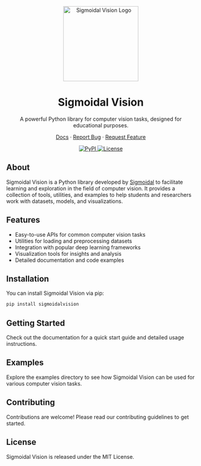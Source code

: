 <div align="center">
  <a href="https://sigmoidal.ai">
    <img src="https://sigmoidal.ai/logo.png" alt="Sigmoidal Vision Logo" width="200">
  </a>

  <h1>Sigmoidal Vision</h1>
  
  <p>
    A powerful Python library for computer vision tasks, designed for educational purposes.
  </p>

  <p>
    <a href="https://sigmoidalvision.readthedocs.io/">Docs</a>
    ·
    <a href="https://github.com/sigmoidal/sigmoidalvision/issues">Report Bug</a>
    ·
    <a href="https://github.com/sigmoidal/sigmoidalvision/issues">Request Feature</a>
  </p>

  <p>
    <a href="https://pypi.org/project/sigmoidalvision/">
      <img alt="PyPI" src="https://img.shields.io/pypi/v/sigmoidalvision?color=blue">
    </a>
    <a href="https://github.com/sigmoidal/sigmoidalvision/blob/main/LICENSE">
      <img alt="License" src="https://img.shields.io/github/license/sigmoidal/sigmoidalvision?color=green">
    </a>
  </p>
</div>

## About

Sigmoidal Vision is a Python library developed by [Sigmoidal](https://sigmoidal.ai) to facilitate learning and exploration in the field of computer vision. It provides a collection of tools, utilities, and examples to help students and researchers work with datasets, models, and visualizations.

## Features

- Easy-to-use APIs for common computer vision tasks
- Utilities for loading and preprocessing datasets
- Integration with popular deep learning frameworks
- Visualization tools for insights and analysis
- Detailed documentation and code examples

## Installation

You can install Sigmoidal Vision via pip:

```bash
pip install sigmoidalvision
```

## Getting Started

Check out the documentation for a quick start guide and detailed usage instructions.

## Examples

Explore the examples directory to see how Sigmoidal Vision can be used for various computer vision tasks.

## Contributing

Contributions are welcome! Please read our contributing guidelines to get started.

## License

Sigmoidal Vision is released under the MIT License.